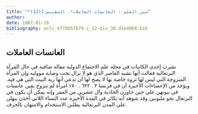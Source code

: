 ```yaml
---
title: "*سير العلم : العانسات العاملات*. المقتبس 1(12)"
author: 
date: 1907-01-16
bibliography: oclc_4770057679-i_12-div_30.d1e4068.bib
---
```




##  العانسات العاملات 


 نشرت  إحدى  الكاتبات في  مجلة علم الاجتماع الدولية  مقالة ضافية في حال المرأة البرتغالية  فقالت أنها تشبه القاصر الذي هو لا يزال تحت وصاية مووليه وإن المرأة المتزوجة التي   ليس لها ثروة خاصة بها لا يصح لها أن تدعي أنها ربة البيت التي هي فيه. ويؤخذ من الإحصاءات الأخيرة أن في فرنسا  ٢  .  ٦٢٢  .  ١٧٠  امرأة لم تتزوج بقين عانسات في بيوتهن على حين جاوزن الحادية وال  عشرين  من العمر وإنه يمكن أن يكون في البرتغال نحو مليونين وقد شوهد أنه تكاثر في المدة الأخيرة عدد النساء اللاتي أخذن ينهلن على المدن البرتغالية يطلبن الاستخدام والامتهان بالحرف. 
